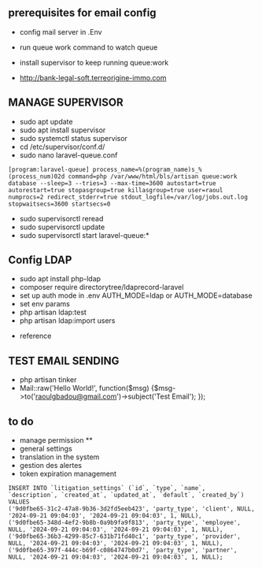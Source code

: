 ## prerequisites for email config

- config mail server in .Env
- run queue work command to watch queue
- install supervisor to keep running queue:work

- http://bank-legal-soft.terreorigine-immo.com

## MANAGE SUPERVISOR

-  sudo apt update
- sudo apt install supervisor
- sudo systemctl status supervisor
- cd /etc/supervisor/conf.d/
- sudo nano laravel-queue.conf

 `
[program:laravel-queue]
process_name=%(program_name)s_%(process_num)02d
command=php /var/www/html/bls/artisan queue:work database --sleep=3 --tries=3 --max-time=3600
autostart=true
autorestart=true
stopasgroup=true
killasgroup=true
user=raoul
numprocs=2
redirect_stderr=true
stdout_logfile=/var/log/jobs.out.log
stopwaitsecs=3600
startsecs=0
 `
- sudo supervisorctl reread
- sudo supervisorctl update
- sudo supervisorctl start laravel-queue:*

## Config LDAP
- sudo apt install php-ldap
- composer require directorytree/ldaprecord-laravel
- set up auth mode in .env AUTH_MODE=ldap or AUTH_MODE=database
- set env params
- php artisan ldap:test <!-- to test if set succesfully -->
- php artisan ldap:import users <!-- import AD users -->

* reference <!-- https://anqorithm.medium.com/implementing-ldap-authentication-integration-in-laravel-a-guide-to-using-openldap-phpldapadmin-f34a37e401bd -->


## TEST EMAIL SENDING

* php artisan tinker
* Mail::raw('Hello World!', function($msg) {$msg->to('raoulgbadou@gmail.com')->subject('Test Email'); });


## to do 


* manage permission **
* general settings
* translation in the system
* gestion des alertes
* token expiration management

```
INSERT INTO `litigation_settings` (`id`, `type`, `name`, `description`, `created_at`, `updated_at`, `default`, `created_by`) VALUES
('9d0fbe65-31c2-47a8-9b36-3d2fd5eeb423', 'party_type', 'client', NULL, '2024-09-21 09:04:03', '2024-09-21 09:04:03', 1, NULL),
('9d0fbe65-348d-4ef2-9b8b-0a9b9fa9f813', 'party_type', 'employee', NULL, '2024-09-21 09:04:03', '2024-09-21 09:04:03', 1, NULL),
('9d0fbe65-36b3-4299-85c7-631b71fd40c1', 'party_type', 'provider', NULL, '2024-09-21 09:04:03', '2024-09-21 09:04:03', 1, NULL),
('9d0fbe65-397f-444c-b69f-c0864747b0d7', 'party_type', 'partner', NULL, '2024-09-21 09:04:03', '2024-09-21 09:04:03', 1, NULL);
```

